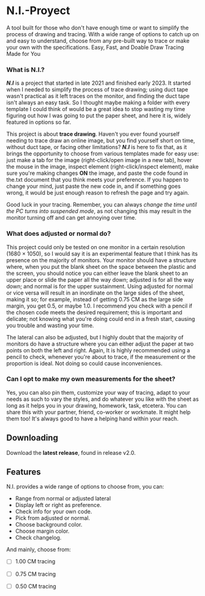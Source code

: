 # N.I.-Proyect
A tool built for those who don't have enough time or want to simplify the process of drawing and tracing. With a wide range of options to catch up on and easy to understand, choose from any pre-built way to trace or make your own with the specifications. Easy, Fast, and Doable Draw Tracing Made for You

### What is N.I.?
**_N.I_** is a project that started in late 2021 and finished early 2023. It started when I needed to simplify the process of trace drawing; using duct tape wasn't practical as it left traces on the monitor, and finding the duct tape isn't always an easy task. So I thought maybe making a folder with every template I could think of would be a great idea to stop wasting my time figuring out how I was going to put the paper sheet, and here it is, widely featured in options so far.

This project is about **trace drawing**. Haven't you ever found yourself needing to trace draw an online image, but you find yourself short on time, without duct tape, or facing other limitations? **_N.I_** is here to fix that, as it brings the opportunity to choose from various templates made for easy use: just make a tab for the image (right-click/open image in a new tab), hover the mouse in the image, inspect element (right-click/inspect element), make sure you're making changes **ON** the image, and paste the code found in the.txt document that you think meets your preference. If you happen to change your mind, just paste the new code in, and if something goes wrong, it would be just enough reason to refresh the page and try again.

Good luck in your tracing. Remember, you can always *change the time until the PC turns into suspended mode*, as not changing this may result in the monitor turning off and can get annoying over time.

### What does adjusted or normal do?
This project could only be tested on one monitor in a certain resolution (1680 × 1050), so I would say it is an experimental feature that I think has its presence on the majority of monitors. Your monitor should have a structure where, when you put the blank sheet on the space between the plastic and the screen, you should notice you can either leave the blank sheet to an upper place or slide the paper all the way down; adjusted is for all the way down; and normal is for the upper sustainment. Using adjusted for normal or vice versa will result in an inordinate on the large sides of the sheet, making it so; for example, instead of getting 0.75 CM as the large side margin, you get 0.5, or maybe 1.0. I recommend you check with a pencil if the chosen code meets the desired requirement; this is important and delicate; not knowing what you're doing could end in a fresh start, causing you trouble and wasting your time.

The lateral can also be adjusted, but I highly doubt that the majority of monitors do have a structure where you can either adjust the paper at two points on both the left and right. Again, It is highly recommended using a pencil to check, whenever you're about to trace, if the measurement or the proportion is ideal. Not doing so could cause inconveniences.
### Can I opt to make my own measurements for the sheet?
Yes, you can also pin them, customize your way of tracing, adapt to your needs as such to vary the styles, and do whatever you like with the sheet as long as it helps you in your drawing, homework, task, etcetera. You can share this with your partner, friend, co-worker or workmate. It might help them too! It's always good to have a helping hand within your reach.
## Downloading
Download the **latest release**, found in release v2.0.

## Features
N.I. provides a wide range of options to choose from, you can:

-  Range from normal or adjusted lateral
-  Display left or right as preference.
-  Check info for your own code.
-  Pick from adjusted or normal.
-  Choose background color.
-  Choose margin color.
-  Check changelog.

And mainly, choose from:

- [ ]  1.00 CM tracing
- [ ]  0.75 CM tracing
- [ ]  0.50 CM tracing

